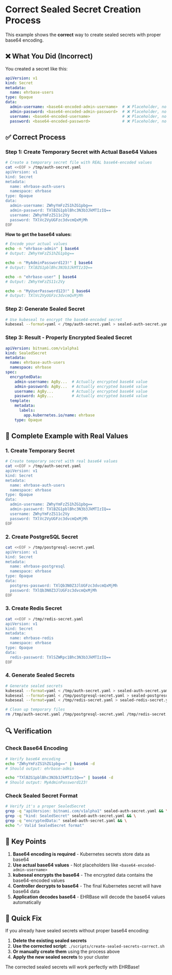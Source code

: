 # Correct Sealed Secret Creation Process

This example shows the **correct** way to create sealed secrets with proper base64 encoding.

## ❌ **What You Did (Incorrect)**

You created a secret like this:
```yaml
apiVersion: v1
kind: Secret
metadata:
  name: ehrbase-users
type: Opaque
data:
  admin-username: <base64-encoded-admin-username>  # ❌ Placeholder, not actual base64
  admin-password: <base64-encoded-admin-password>  # ❌ Placeholder, not actual base64
  username: <base64-encoded-username>              # ❌ Placeholder, not actual base64
  password: <base64-encoded-password>              # ❌ Placeholder, not actual base64
```

## ✅ **Correct Process**

### Step 1: Create Temporary Secret with Actual Base64 Values

```bash
# Create a temporary secret file with REAL base64-encoded values
cat <<EOF > /tmp/auth-secret.yaml
apiVersion: v1
kind: Secret
metadata:
  name: ehrbase-auth-users
  namespace: ehrbase
type: Opaque
data:
  admin-username: ZWhyYmFzZS1hZG1pbg==
  admin-password: TXlBZG1pblBhc3N3b3JkMTIzIQ==
  username: ZWhyYmFzZS11c2Vy
  password: TXlVc2VyUGFzc3dvcmQxMjMh
EOF
```

**How to get the base64 values:**
```bash
# Encode your actual values
echo -n "ehrbase-admin" | base64
# Output: ZWhyYmFzZS1hZG1pbg==

echo -n "MyAdminPassword123!" | base64
# Output: TXlBZG1pblBhc3N3b3JkMTIzIQ==

echo -n "ehrbase-user" | base64
# Output: ZWhyYmFzZS11c2Vy

echo -n "MyUserPassword123!" | base64
# Output: TXlVc2VyUGFzc3dvcmQxMjMh
```

### Step 2: Generate Sealed Secret

```bash
# Use kubeseal to encrypt the base64-encoded secret
kubeseal --format=yaml < /tmp/auth-secret.yaml > sealed-auth-secret.yaml
```

### Step 3: Result - Properly Encrypted Sealed Secret

```yaml
apiVersion: bitnami.com/v1alpha1
kind: SealedSecret
metadata:
  name: ehrbase-auth-users
  namespace: ehrbase
spec:
  encryptedData:
    admin-username: AgBy...  # Actually encrypted base64 value
    admin-password: AgBy...  # Actually encrypted base64 value
    username: AgBy...        # Actually encrypted base64 value
    password: AgBy...        # Actually encrypted base64 value
  template:
    metadata:
      labels:
        app.kubernetes.io/name: ehrbase
    type: Opaque
```

## 🔧 **Complete Example with Real Values**

### 1. Create Temporary Secret
```bash
# Create temporary secret with real base64 values
cat <<EOF > /tmp/auth-secret.yaml
apiVersion: v1
kind: Secret
metadata:
  name: ehrbase-auth-users
  namespace: ehrbase
type: Opaque
data:
  admin-username: ZWhyYmFzZS1hZG1pbg==
  admin-password: TXlBZG1pblBhc3N3b3JkMTIzIQ==
  username: ZWhyYmFzZS11c2Vy
  password: TXlVc2VyUGFzc3dvcmQxMjMh
EOF
```

### 2. Create PostgreSQL Secret
```bash
cat <<EOF > /tmp/postgresql-secret.yaml
apiVersion: v1
kind: Secret
metadata:
  name: ehrbase-postgresql
  namespace: ehrbase
type: Opaque
data:
  postgres-password: TXlQb3N0Z3JlUGFzc3dvcmQxMjMh
  password: TXlQb3N0Z3JlUGFzc3dvcmQxMjMh
EOF
```

### 3. Create Redis Secret
```bash
cat <<EOF > /tmp/redis-secret.yaml
apiVersion: v1
kind: Secret
metadata:
  name: ehrbase-redis
  namespace: ehrbase
type: Opaque
data:
  redis-password: TXlSZWRpc1Bhc3N3b3JkMTIzIQ==
EOF
```

### 4. Generate Sealed Secrets
```bash
# Generate sealed secrets
kubeseal --format=yaml < /tmp/auth-secret.yaml > sealed-auth-secret.yaml
kubeseal --format=yaml < /tmp/postgresql-secret.yaml > sealed-postgresql-secret.yaml
kubeseal --format=yaml < /tmp/redis-secret.yaml > sealed-redis-secret.yaml

# Clean up temporary files
rm /tmp/auth-secret.yaml /tmp/postgresql-secret.yaml /tmp/redis-secret.yaml
```

## 🔍 **Verification**

### Check Base64 Encoding
```bash
# Verify base64 encoding
echo "ZWhyYmFzZS1hZG1pbg==" | base64 -d
# Should output: ehrbase-admin

echo "TXlBZG1pblBhc3N3b3JkMTIzIQ==" | base64 -d
# Should output: MyAdminPassword123!
```

### Check Sealed Secret Format
```bash
# Verify it's a proper SealedSecret
grep -q "apiVersion: bitnami.com/v1alpha1" sealed-auth-secret.yaml && \
grep -q "kind: SealedSecret" sealed-auth-secret.yaml && \
grep -q "encryptedData:" sealed-auth-secret.yaml && \
echo "✅ Valid SealedSecret format"
```

## 🎯 **Key Points**

1. **Base64 encoding is required** - Kubernetes secrets store data as base64
2. **Use actual base64 values** - Not placeholders like `<base64-encoded-admin-username>`
3. **kubeseal encrypts the base64** - The encrypted data contains the base64-encoded values
4. **Controller decrypts to base64** - The final Kubernetes secret will have base64 data
5. **Application decodes base64** - EHRBase will decode the base64 values automatically

## 🚀 **Quick Fix**

If you already have sealed secrets without proper base64 encoding:

1. **Delete the existing sealed secrets**
2. **Use the corrected script**: `./scripts/create-sealed-secrets-correct.sh`
3. **Or manually create them** using the process above
4. **Apply the new sealed secrets** to your cluster

The corrected sealed secrets will work perfectly with EHRBase! 